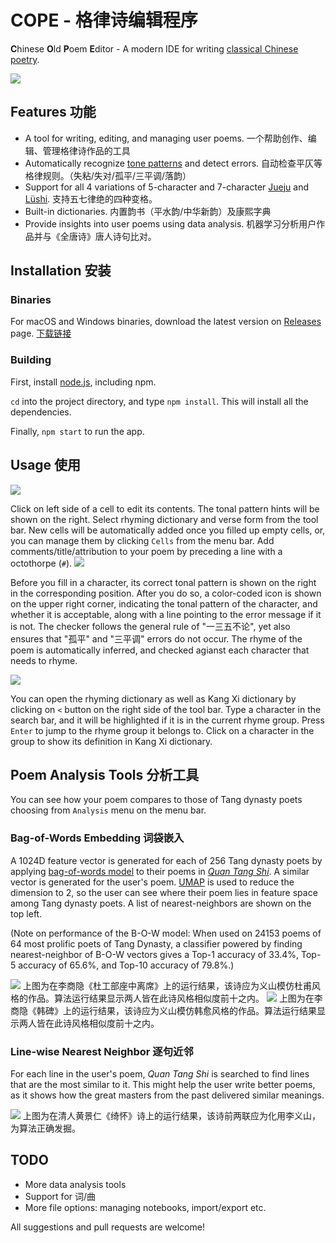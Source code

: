 # COPE - 格律诗编辑程序
**C**hinese **O**ld **P**oem **E**ditor - A modern IDE for writing [classical Chinese poetry](https://en.wikipedia.org/wiki/Classical_Chinese_poetry).

![](screenshots/screenshot01.png)


## Features 功能

- A tool for writing, editing, and managing user poems. 一个帮助创作、编辑、管理格律诗作品的工具
- Automatically recognize [tone patterns](https://en.wikipedia.org/wiki/Tone_pattern) and detect errors. 自动检查平仄等格律规则。（失粘/失对/孤平/三平调/落韵）
- Support for all 4 variations of 5-character and 7-character [Jueju](https://en.wikipedia.org/wiki/Jueju) and [Lüshi](https://en.wikipedia.org/wiki/Lüshi_(poetry)). 支持五七律绝的四种变格。
- Built-in dictionaries. 内置韵书（平水韵/中华新韵）及康熙字典
- Provide insights into user poems using data analysis. 机器学习分析用户作品并与《全唐诗》唐人诗句比对。

## Installation 安装

### Binaries

For macOS and Windows binaries, download the latest version on [Releases](https://github.com/LingDong-/cope/releases) page. [下载链接](https://github.com/LingDong-/cope/releases)

### Building

First, install [node.js](https://nodejs.org/en/download/), including npm.

`cd` into the project directory, and type `npm install`. This will install all the dependencies.

Finally, `npm start` to run the app.

## Usage 使用

![](screenshots/screenshot06.png)

 Click on left side of a cell to edit its contents. The tonal pattern hints will be shown on the right. Select rhyming dictionary and verse form from the tool bar. New cells will be automatically added once you filled up empty cells, or, you can manage them by clicking `Cells` from the menu bar. Add comments/title/attribution to your poem by preceding a line with a octothorpe (`#`).
![](screenshots/screenshot08.png)

Before you fill in a character, its correct tonal pattern is shown on the right in the corresponding position. After you do so, a color-coded icon is shown on the upper right corner, indicating the tonal pattern of the character, and whether it is acceptable, along with a line pointing to the error message if it is not. The checker follows the general rule of "一三五不论", yet also ensures that "孤平" and "三平调" errors do not occur. The rhyme of the poem is automatically inferred, and checked agianst each character that needs to rhyme.

![](screenshots/screenshot07.png)

You can open the rhyming dictionary as well as Kang Xi dictionary by clicking on `<` button on the right side of the tool bar. Type a character in the search bar, and it will be highlighted if it is in the current rhyme group. Press `Enter` to jump to the rhyme group it belongs to. Click on a character in the group to show its definition in Kang Xi dictionary.

## Poem Analysis Tools 分析工具

You can see how your poem compares to those of Tang dynasty poets choosing from `Analysis` menu on the menu bar.

### Bag-of-Words Embedding 词袋嵌入

A 1024D feature vector is generated for each of 256 Tang dynasty poets by applying [bag-of-words model](https://en.wikipedia.org/wiki/Bag-of-words_model) to their poems in [*Quan Tang Shi*](https://en.wikipedia.org/wiki/Quan_Tangshi). A similar vector is generated for the user's poem. [UMAP](https://www.npmjs.com/package/umap-js) is used to reduce the dimension to 2, so the user can see where their poem lies in feature space among Tang dynasty poets. A list of nearest-neighbors are shown on the top left.

(Note on performance of the B-O-W model: When used on 24153 poems of 64 most prolific poets of Tang Dynasty, a classifier powered by finding nearest-neighbor of B-O-W vectors gives a Top-1 accuracy of 33.4%, Top-5 accuracy of 65.6%, and Top-10 accuracy of 79.8%.)

![](screenshots/screenshot04.png)
上图为在李商隐《杜工部座中离席》上的运行结果，该诗应为义山模仿杜甫风格的作品。算法运行结果显示两人皆在此诗风格相似度前十之内。
![](screenshots/screenshot05.png)
上图为在李商隐《韩碑》上的运行结果，该诗应为义山模仿韩愈风格的作品。算法运行结果显示两人皆在此诗风格相似度前十之内。

### Line-wise Nearest Neighbor 逐句近邻

For each line in the user's poem, *Quan Tang Shi* is searched to find lines that are the most similar to it. This might help the user write better poems, as it shows how the great masters from the past delivered similar meanings.

![](screenshots/screenshot03.png)
上图为在清人黄景仁《绮怀》诗上的运行结果，该诗前两联应为化用李义山，为算法正确发掘。


## TODO
- More data analysis tools
- Support for 词/曲
- More file options: managing notebooks, import/export etc.

All suggestions and pull requests are welcome!

